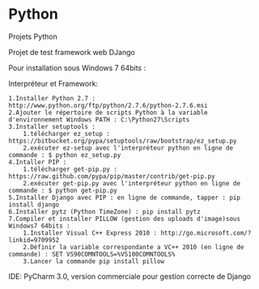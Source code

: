 Python
======

Projets Python

Projet de test framework web DJango

Pour installation sous Windows 7 64bits : 

Interpréteur et Framework:

    1.Installer Python 2.7 : http://www.python.org/ftp/python/2.7.6/python-2.7.6.msi
    2.Ajouter le répertoire de scripts Python à la variable d'environnement Windows PATH : C:\Python27\Scripts 
    3.Installer setuptools : 
        1.télécharger ez_setup : https://bitbucket.org/pypa/setuptools/raw/bootstrap/ez_setup.py
        2.exécuter ez-setup avec l'interpréteur python en ligne de commande : $ python ez_setup.py
    4.Intaller PIP : 
        1.télécharger get-pip.py : https://raw.github.com/pypa/pip/master/contrib/get-pip.py
        2.exécuter get-pip.py avec l'interpréteur python en ligne de commande : $ python get-pip.py
    5.Installer Django avec PIP : en ligne de commande, tapper : pip install django
    6.Installer pytz (Python TimeZone) : pip install pytz
    7.Compiler et installer PILLOW (gestion des uploads d'image)sous Windows7 64bits :  
        1.Installer Visual C++ Express 2010 : http://go.microsoft.com/?linkid=9709952
        2.Définir la variable correspondante a VC++ 2010 (en ligne de commande) : SET VS90COMNTOOLS=%VS100COMNTOOLS%
        3.Lancer la commande pip install pillow
    
IDE: PyCharm 3.0, version commerciale pour gestion correcte de Django 

